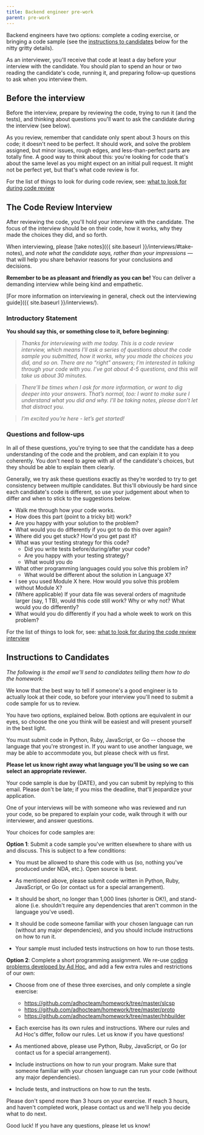 ```yaml
---
title: Backend engineer pre-work
parent: pre-work
---
```


Backend engineers have two options: complete a coding exercise, or bringing a
code sample (see the [instructions to candidates](#instructions-to-candidates)
below for the nitty gritty details).

As an interviewer, you'll receive that code at least a day before your interview
with the candidate. You should plan to spend an hour or two reading the
candidate's code, running it, and preparing follow-up questions to ask when you
interview them.

## Before the interview

Before the interview, prepare by reviewing the code, trying to run it (and the
tests), and thinking about questions you'll want to ask the candidate during
the interview (see below).

As you review, remember that candidate only spent about 3 hours on this code;
it doesn't need to be perfect. It should work, and solve the problem assigned,
but minor issues, rough edges, and less-than-perfect parts are totally fine.
A good way to think about this: you're looking for code that's about the
same level as you might expect on an initial pull request. It might not be
perfect yet, but that's what code review is for.

For the list of things to look for during code review, see: [what to look for during code review](https://docs.google.com/document/d/12q9DsSSdqV388M6DOncun28ZDRT-B6wXrsrG5PbTsAA/edit#heading=h.t0hley37jiee)

## The Code Review Interview

After reviewing the code, you'll hold your interview with the candidate.
The focus of the interview should be on their code, how it works,
why they made the choices they did, and so forth.

When interviewing, please [take notes]({{ site.baseurl }}/interviews/#take-notes),
and *note what the candidate says, rather than your impressions* — that will
help you share behavior reasons for your conclusions and decisions.

**Remember to be as pleasant and friendly as you can be!** You can deliver
a demanding interview while being kind and empathetic.

[For more information on interviewing in general, check out the interviewing guide]({{ site.baseurl }}/interviews/).

### Introductory Statement

**You should say this, or something close to it, before beginning:**

> *Thanks for interviewing with me today. This is a code review interview, which
means I’ll ask a series of questions about the code sample you submitted, how it
works, why you made the choices you did, and so on. There are no “right”
answers; I’m interested in talking through your code with you. I’ve got about
4-5 questions, and this will take us about 30 minutes.*

> *There’ll be times when I ask for more information, or want to dig deeper into
your answers. That’s normal, too: I want to make sure I understand what you did
and why. I’ll be taking notes, please don’t let that distract you.*

> *I’m excited you’re here - let’s get started!*

### Questions and follow-ups

In all of these questions, you're trying to see that the candidate has a deep
understanding of the code and the problem, and can explain it to you coherently.
You don't need to agree with all of the candidate's choices, but they should be
able to explain them clearly.

Generally, we try ask these questions exactly as they’re worded to try to get
consistency between multiple candidates. But this'll obviously be hard since
each candidate's code is different, so use your judgement about when to differ
and when to stick to the suggestions below.

- Walk me through how your code works.
- How does this part (point to a tricky bit) work?
- Are you happy with your solution to the problem?
- What would you do differently if you got to do this over again?
- Where did you get stuck? How'd you get past it?
- What was your testing strategy for this code?
    - Did you write tests before/during/after your code?
    - Are you happy with your testing strategy?
    - What would you do
- What other programming languages could you solve this problem in?
    - What would be different about the solution in Language X?
- I see you used Module X here. How would you solve this problem without
  Module X?
- (Where applicable) If your data file was several orders of magnitude larger
  (say, 1 TB), would this code still work? Why or why not? What would you
  do differently?
- What would you do differently if you had a whole week to work on this problem?

For the list of things to look for, see:
[what to look for during the code review interview](https://docs.google.com/document/d/12q9DsSSdqV388M6DOncun28ZDRT-B6wXrsrG5PbTsAA/edit#heading=h.3gbcjktxiy0)

## Instructions to Candidates

*The following is the email we'll send to candidates telling them how to do the homework:*

We know that the best way to tell if someone's a good engineer is to actually
look at their code, so before your interview you'll need to submit a code
sample for us to review.

You have two options, explained below. Both options are equivalent in our eyes,
so choose the one you think will be easiest and will present yourself in the
best light.

You must submit code in Python, Ruby, JavaScript, or Go -- choose the language
that you're strongest in. If you want to use another language, we may be able
to accommodate you, but please check with us first.

**Please let us know right away what language you'll be using so we can select
an appropriate reviewer.**

Your code sample is due by {DATE}, and you can submit by replying to this email.
Please don't be late; if you miss the deadline, that'll jeopardize your
application.

One of your interviews will be with someone who was reviewed and run your code,
so be prepared to explain your code, walk through it with our interviewer,
and answer questions.

Your choices for code samples are:

**Option 1**: Submit a code sample you've written elsewhere to share with us and
discuss. This is subject to a few conditions:

- You must be allowed to share this code with us (so, nothing you've produced
  under NDA, etc.). Open source is best.

- As mentioned above, please submit code written in Python, Ruby, JavaScript, or
  Go (or contact us for a special arrangement).

- It should be short, no longer than 1,000 lines (shorter is OK!), and stand-
  alone (i.e. shouldn't require any dependencies that aren't common in the
  language you've used).

- It should be code someone familiar with your chosen language can run (without
  any major dependencies), and you should include instructions on how to run it.

- Your sample must included tests instructions on how to run those tests.

**Option 2**: Complete a short programming assignment. We re-use
[coding problems developed by Ad Hoc](https://github.com/adhocteam/homework),
and add a few extra rules and restrictions of our own:

- Choose from one of these three exercises, and only complete a single exercise:
    - https://github.com/adhocteam/homework/tree/master/slcsp
    - https://github.com/adhocteam/homework/tree/master/proto
    - https://github.com/adhocteam/homework/tree/master/hhbuilder

- Each exercise has its own rules and instructions. Where our rules and Ad Hoc's
  differ, follow our rules. Let us know if you have questions!

- As mentioned above, please use Python, Ruby, JavaScript, or Go (or contact us
  for a special arrangement).

- Include instructions on how to run your program. Make sure that someone
  familiar with your chosen language can run your code (without any major
  dependencies).

- Include tests, and instructions on how to run the tests.

Please don't spend more than 3 hours on your exercise. If reach 3 hours, and
haven't completed work, please contact us and we'll help you decide what to do
next.

Good luck! If you have any questions, please let us know!
